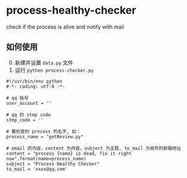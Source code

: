 # process-healthy-checker
check if the process is alive and notify with mail

## 如何使用
0. 新建并设置 `data.py` 文件
1. 运行 `python process-checker.py`

```
#!/usr/bin/env python
#-*- coding: utf-8 -*-

# qq 账号
user_account = ''

# qq 的 stmp code
stmp_code = ''

# 要检查的 process 的名字, 如：
process_name = "getReview.py"

# email 的内容，content 为内容，subject 为主题, to_mail 为收件的邮箱地址
content = "process {name} is dead, fix it right now".format(name=process_name)
subject = "Process Healthy Checker"
to_mail = 'xxxx@qq.com'
```
